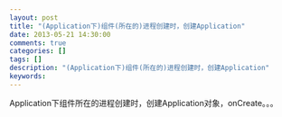 ```yaml
---
layout: post
title: "(Application下)组件(所在的)进程创建时，创建Application"
date: 2013-05-21 14:30:00 
comments: true
categories: []
tags: []
description: "(Application下)组件(所在的)进程创建时，创建Application"
keywords: 
---
```



 
  Application下组件所在的进程创建时，创建Application对象，onCreate。。。
 


